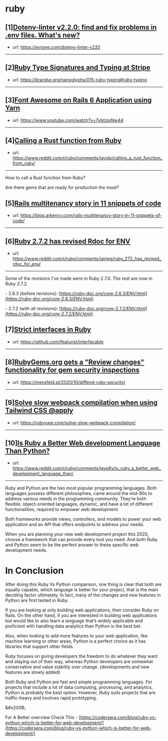 # ruby
## [1][Dotenv-linter v2.2.0: find and fix problems in .env files. What's new?](https://www.reddit.com/r/ruby/comments/jaz0th/dotenvlinter_v220_find_and_fix_problems_in_env/)
- url: https://evrone.com/dotenv-linter-v220
---

## [2][Ruby Type Signatures and Typing at Stripe](https://www.reddit.com/r/ruby/comments/jaldo8/ruby_type_signatures_and_typing_at_stripe/)
- url: https://brandur.org/nanoglyphs/015-ruby-typing#ruby-typing
---

## [3][Font Awesome on Rails 6 Application using Yarn](https://www.reddit.com/r/ruby/comments/jasnu8/font_awesome_on_rails_6_application_using_yarn/)
- url: https://www.youtube.com/watch?v=7ybtzjpNw44
---

## [4][Calling a Rust function from Ruby](https://www.reddit.com/r/ruby/comments/javslp/calling_a_rust_function_from_ruby/)
- url: https://www.reddit.com/r/ruby/comments/javslp/calling_a_rust_function_from_ruby/
---
How to call a Rust function from Ruby?

Are there gems that are ready for production the most?
## [5][Rails multitenancy story in 11 snippets of code](https://www.reddit.com/r/ruby/comments/jaz3x9/rails_multitenancy_story_in_11_snippets_of_code/)
- url: https://blog.arkency.com/rails-multitenancy-story-in-11-snippets-of-code/
---

## [6][Ruby 2.7.2 has revised Rdoc for ENV](https://www.reddit.com/r/ruby/comments/jairwg/ruby_272_has_revised_rdoc_for_env/)
- url: https://www.reddit.com/r/ruby/comments/jairwg/ruby_272_has_revised_rdoc_for_env/
---
Some of the revisions I've made were in Ruby 2.7.0.  The rest are now in Ruby 2.7.2.

\- 2.6.3 (before revisions): [https://ruby-doc.org/core-2.6.3/ENV.html](https://ruby-doc.org/core-2.6.3/ENV.html)

\- 2.7.2 (with all revisions): [https://ruby-doc.org/core-2.7.2/ENV.html](https://ruby-doc.org/core-2.7.2/ENV.html)
## [7][Strict interfaces in Ruby](https://www.reddit.com/r/ruby/comments/jackyk/strict_interfaces_in_ruby/)
- url: https://github.com/featurist/interfacable
---

## [8][RubyGems.org gets a "Review changes" functionality for gem security inspections](https://www.reddit.com/r/ruby/comments/jagiry/rubygemsorg_gets_a_review_changes_functionality/)
- url: https://mensfeld.pl/2020/10/diffend-ruby-security/
---

## [9][Solve slow webpack compilation when using Tailwind CSS @apply](https://www.reddit.com/r/ruby/comments/jalv9i/solve_slow_webpack_compilation_when_using/)
- url: https://rubyyagi.com/solve-slow-webpack-compilation/
---

## [10][Is Ruby a Better Web development Language Than Python?](https://www.reddit.com/r/ruby/comments/jayp8y/is_ruby_a_better_web_development_language_than/)
- url: https://www.reddit.com/r/ruby/comments/jayp8y/is_ruby_a_better_web_development_language_than/
---
Ruby and Python are the two most popular programming languages. Both languages possess different philosophies, came around the mid-90s to address various needs in the programming community. They’re both flexible, object-oriented languages, dynamic, and have a lot of different functionalities, required to empower web development.

Both frameworks provide views, controllers, and models to power your web application and an API that offers endpoints to address your needs.

When you are planning your new web development project this 2020, choose a framework that can provide every tool you need. And both Ruby and Python seem to be the perfect answer to these specific web development needs.

#  In Conclusion

After doing this Ruby Vs Python comparison, one thing is clear that both are equally capable, which language is better for your project, that is the main deciding factor ultimately. In fact, many of the changes and new features in Python are first tested in Ruby.

If you are looking at only building web applications, then consider Ruby on Rails. On the other hand, if you are interested in building web applications but would like to also learn a language that’s widely applicable and proficient with handling data analytics than Python is the best bet.

Also, when looking to add more features to your web application, like machine learning or other areas, Python is a perfect choice as it has libraries that support other fields.

Ruby focuses on giving developers the freedom to do whatever they want and staying out of their way, whereas Python developers are somewhat conservative and value stability over change. (developments and new features are slowly added)

Both Ruby and Python are fast and simple programming languages. For projects that include a lot of data computing, processing, and analytics, Python is probably the best option. However, Ruby suits projects that are traffic-heavy and involves rapid prototyping.

&amp;#x200B;

For A Better overview Check This -  [https://codersera.com/blog/ruby-vs-python-which-is-better-for-web-development/](https://codersera.com/blog/ruby-vs-python-which-is-better-for-web-development/)
